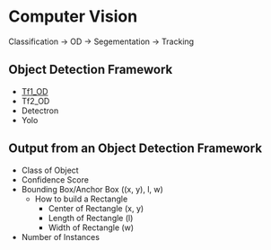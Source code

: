 
# Computer Vision
Classification -> OD -> Segementation -> Tracking

## Object Detection Framework
- [Tf1_OD](https://github.com/tensorflow/models/tree/v1.13.0/research/object_detection)
- Tf2_OD
- Detectron
- Yolo

## Output from an Object Detection Framework
- Class of Object
- Confidence Score
- Bounding Box/Anchor Box ((x, y), l, w)
  - How to build a Rectangle
    - Center of Rectangle (x, y)
    - Length of Rectangle (l)
    - Width of Rectangle (w)
- Number of Instances   
